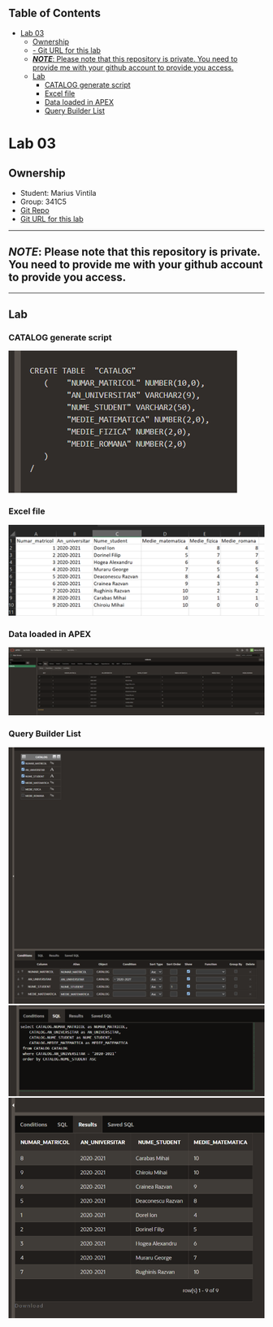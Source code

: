 ## Table of Contents

- [Lab 03](#lab-03)
  - [Ownership](#ownership)
  - [- Git URL for this lab](#--git-url-for-this-lab)
  - [**_NOTE_**: Please note that this repository is private. You need to provide me with your github account to provide you access.](#note-please-note-that-this-repository-is-private-you-need-to-provide-me-with-your-github-account-to-provide-you-access)
  - [Lab](#lab)
    - [CATALOG generate script](#catalog-generate-script)
    - [Excel file](#excel-file)
    - [Data loaded in APEX](#data-loaded-in-apex)
    - [Query Builder List](#query-builder-list)


# Lab 03
## Ownership
- Student: Marius Vintila
- Group: 341C5
- [Git Repo](https://github.com/Mr-Vinti/SCAD_Labs)
- [Git URL for this lab](https://github.com/Mr-Vinti/SCAD_Labs/tree/master/02Lab)
---
**_NOTE_**: Please note that this repository is private. You need to provide me with your github account to provide you access.
---

---
## Lab

### CATALOG generate script
![Generate_script](generate%20script.png)
### Excel file
![Excel_file](Excel%20Import.png)
### Data loaded in APEX
![Apex_import](APEX%20Import%20Result.png)
### Query Builder List
![Query_builder_1](Query%20Builder%201.png)
![Query_builder_2](Query%20Builder%202.png)
![Query_builder_3](Query%20Builder%203.png)

